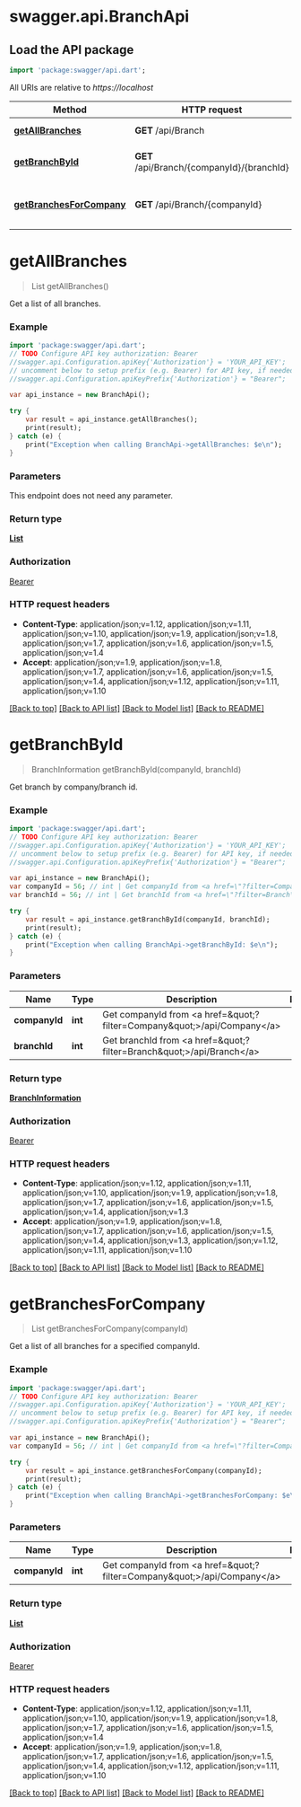 # swagger.api.BranchApi

## Load the API package
```dart
import 'package:swagger/api.dart';
```

All URIs are relative to *https://localhost*

Method | HTTP request | Description
------------- | ------------- | -------------
[**getAllBranches**](BranchApi.md#getAllBranches) | **GET** /api/Branch | Get a list of all branches.
[**getBranchById**](BranchApi.md#getBranchById) | **GET** /api/Branch/{companyId}/{branchId} | Get branch by company/branch id.
[**getBranchesForCompany**](BranchApi.md#getBranchesForCompany) | **GET** /api/Branch/{companyId} | Get a list of all branches for a specified companyId.


# **getAllBranches**
> List<BranchInformation> getAllBranches()

Get a list of all branches.

### Example 
```dart
import 'package:swagger/api.dart';
// TODO Configure API key authorization: Bearer
//swagger.api.Configuration.apiKey{'Authorization'} = 'YOUR_API_KEY';
// uncomment below to setup prefix (e.g. Bearer) for API key, if needed
//swagger.api.Configuration.apiKeyPrefix{'Authorization'} = "Bearer";

var api_instance = new BranchApi();

try { 
    var result = api_instance.getAllBranches();
    print(result);
} catch (e) {
    print("Exception when calling BranchApi->getAllBranches: $e\n");
}
```

### Parameters
This endpoint does not need any parameter.

### Return type

[**List<BranchInformation>**](BranchInformation.md)

### Authorization

[Bearer](../README.md#Bearer)

### HTTP request headers

 - **Content-Type**: application/json;v=1.12, application/json;v=1.11, application/json;v=1.10, application/json;v=1.9, application/json;v=1.8, application/json;v=1.7, application/json;v=1.6, application/json;v=1.5, application/json;v=1.4
 - **Accept**: application/json;v=1.9, application/json;v=1.8, application/json;v=1.7, application/json;v=1.6, application/json;v=1.5, application/json;v=1.4, application/json;v=1.12, application/json;v=1.11, application/json;v=1.10

[[Back to top]](#) [[Back to API list]](../README.md#documentation-for-api-endpoints) [[Back to Model list]](../README.md#documentation-for-models) [[Back to README]](../README.md)

# **getBranchById**
> BranchInformation getBranchById(companyId, branchId)

Get branch by company/branch id.

### Example 
```dart
import 'package:swagger/api.dart';
// TODO Configure API key authorization: Bearer
//swagger.api.Configuration.apiKey{'Authorization'} = 'YOUR_API_KEY';
// uncomment below to setup prefix (e.g. Bearer) for API key, if needed
//swagger.api.Configuration.apiKeyPrefix{'Authorization'} = "Bearer";

var api_instance = new BranchApi();
var companyId = 56; // int | Get companyId from <a href=\"?filter=Company\">/api/Company</a>
var branchId = 56; // int | Get branchId from <a href=\"?filter=Branch\">/api/Branch</a>

try { 
    var result = api_instance.getBranchById(companyId, branchId);
    print(result);
} catch (e) {
    print("Exception when calling BranchApi->getBranchById: $e\n");
}
```

### Parameters

Name | Type | Description  | Notes
------------- | ------------- | ------------- | -------------
 **companyId** | **int**| Get companyId from &lt;a href&#x3D;\&quot;?filter&#x3D;Company\&quot;&gt;/api/Company&lt;/a&gt; | 
 **branchId** | **int**| Get branchId from &lt;a href&#x3D;\&quot;?filter&#x3D;Branch\&quot;&gt;/api/Branch&lt;/a&gt; | 

### Return type

[**BranchInformation**](BranchInformation.md)

### Authorization

[Bearer](../README.md#Bearer)

### HTTP request headers

 - **Content-Type**: application/json;v=1.12, application/json;v=1.11, application/json;v=1.10, application/json;v=1.9, application/json;v=1.8, application/json;v=1.7, application/json;v=1.6, application/json;v=1.5, application/json;v=1.4, application/json;v=1.3
 - **Accept**: application/json;v=1.9, application/json;v=1.8, application/json;v=1.7, application/json;v=1.6, application/json;v=1.5, application/json;v=1.4, application/json;v=1.3, application/json;v=1.12, application/json;v=1.11, application/json;v=1.10

[[Back to top]](#) [[Back to API list]](../README.md#documentation-for-api-endpoints) [[Back to Model list]](../README.md#documentation-for-models) [[Back to README]](../README.md)

# **getBranchesForCompany**
> List<BranchInformation> getBranchesForCompany(companyId)

Get a list of all branches for a specified companyId.

### Example 
```dart
import 'package:swagger/api.dart';
// TODO Configure API key authorization: Bearer
//swagger.api.Configuration.apiKey{'Authorization'} = 'YOUR_API_KEY';
// uncomment below to setup prefix (e.g. Bearer) for API key, if needed
//swagger.api.Configuration.apiKeyPrefix{'Authorization'} = "Bearer";

var api_instance = new BranchApi();
var companyId = 56; // int | Get companyId from <a href=\"?filter=Company\">/api/Company</a>

try { 
    var result = api_instance.getBranchesForCompany(companyId);
    print(result);
} catch (e) {
    print("Exception when calling BranchApi->getBranchesForCompany: $e\n");
}
```

### Parameters

Name | Type | Description  | Notes
------------- | ------------- | ------------- | -------------
 **companyId** | **int**| Get companyId from &lt;a href&#x3D;\&quot;?filter&#x3D;Company\&quot;&gt;/api/Company&lt;/a&gt; | 

### Return type

[**List<BranchInformation>**](BranchInformation.md)

### Authorization

[Bearer](../README.md#Bearer)

### HTTP request headers

 - **Content-Type**: application/json;v=1.12, application/json;v=1.11, application/json;v=1.10, application/json;v=1.9, application/json;v=1.8, application/json;v=1.7, application/json;v=1.6, application/json;v=1.5, application/json;v=1.4
 - **Accept**: application/json;v=1.9, application/json;v=1.8, application/json;v=1.7, application/json;v=1.6, application/json;v=1.5, application/json;v=1.4, application/json;v=1.12, application/json;v=1.11, application/json;v=1.10

[[Back to top]](#) [[Back to API list]](../README.md#documentation-for-api-endpoints) [[Back to Model list]](../README.md#documentation-for-models) [[Back to README]](../README.md)

